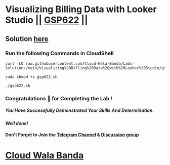 # Visualizing Billing Data with Looker Studio || [GSP622](https://www.cloudskillsboost.google/focuses/7115?parent=catalog) ||

## Solution [here](https://youtu.be/O_jhdptIQxw)

### Run the following Commands in CloudShell

```
curl -LO raw.githubusercontent.com/Cloud-Wala-Banda/Labs-Solutions/main/Visualizing%20Billing%20Data%20with%20Looker%20Studio/gsp622.sh

sudo chmod +x gsp622.sh

./gsp622.sh
```

### Congratulations 🎉 for Completing the Lab !

##### *You Have Successfully Demonstrated Your Skills And Determination.*

#### *Well done!*

#### Don't Forget to Join the [Telegram Channel](https://t.me/cloudwalabanda) & [Discussion group](https://t.me/cloudwalabandachats)

# [Cloud Wala Banda](https://www.youtube.com/@cloudwalabanda)
